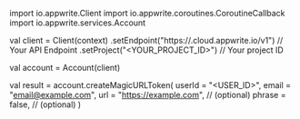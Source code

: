 import io.appwrite.Client
import io.appwrite.coroutines.CoroutineCallback
import io.appwrite.services.Account

val client = Client(context)
    .setEndpoint("https://<REGION>.cloud.appwrite.io/v1") // Your API Endpoint
    .setProject("<YOUR_PROJECT_ID>") // Your project ID

val account = Account(client)

val result = account.createMagicURLToken(
    userId = "<USER_ID>", 
    email = "email@example.com", 
    url = "https://example.com", // (optional)
    phrase = false, // (optional)
)